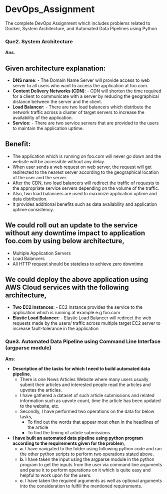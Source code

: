 # DevOps_Assignment
The complete DevOps Assignment which includes problems related to Docker, System Architecture, and Automated Data Pipelines using Python

### Que2. System Architecture 
**Ans**: 
 
## Given architecture explanation:
-	**DNS name**: - The Domain Name Server will provide access to web server to all users who want to access the application at foo.com.
- **Content Delivery Networks (CDN)**: - CDN will shorten the time required for a client to communicate with a server by reducing the geographical distance between the server and the client.
-	**Load Balancer**: - There are two load balancers which distribute the network traffic across a cluster of target servers to increase the availability of the application.
-	**Service**: - There are two service servers that are provided to the users to maintain the application uptime.

## Benefit:
- The application which is running on foo.com will never go down and the website will be accessible without any delay.
- When user sends a web request on web server, the request will get redirected to the nearest server according to the geographical location of the user and the server.
- After the CDN, two load balancers will redirect the traffic of requests to the appropriate service servers depending on the volume of the traffic.
- Also, two load balancers are used to maximize application uptime and data distribution.
- It provides additional benefits such as data availability and application uptime consistency.

## We could roll out an update to the service without any downtime impact to application foo.com by using below architecture,
- Multiple Application Servers
- Load Balancers
- All HTTP request should be stateless to achieve zero downtime

## We could deploy the above application using AWS Cloud services with the following architecture,
- **Two EC2 instances**: - EC2 instance provides the service to the application which is running at example e.g foo.com
- **Elastic Load Balancer**: - Elastic Load Balancer will redirect the web requests made by the users/ traffic across multiple target EC2 server to increase fault-tolerance in the application

### Que3. Automated Data Pipeline using Command Line Interface (argparse module)
**Ans**:
- **Description of the tasks for which I need to build automated data pipeline**,
  - There is one News Articles Website where many users usually submit their articles and interested people read the articles and upvotes the articles.
  - I have gathered a dataset of such article submissions and related information such as upvote count, time the article has been updated to the website, etc.
  - Secondly, I have performed two operations on the data for below tasks,
    - To find out the words that appear most often in the headlines of the article
    - To find the timing of article submissions
- **I have built an automated data pipeline using python program according to the requirements given for the problem**,
  - **a**.	I have navigated to the folder using following python code and ran the other python scripts to perform two operations stated above.
  - **b**.	I have taken the input using the argparse module in the python program to get the inputs from the user via command line arguments and parse it to perform operations on it which is quite easy and helpful to work upon for the users.
  - **c**.	I have taken the required arguments as well as optional arguments into the consideration to fulfill the mentioned requirements.
